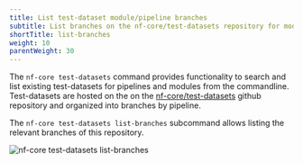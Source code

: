```yaml
---
title: List test-dataset module/pipeline branches
subtitle: List branches on the nf-core/test-datasets repository for modules/pipeline test data
shortTitle: list-branches
weight: 10
parentWeight: 30
---
```


The `nf-core test-datasets` command provides functionality to search and list existing test-datasets for pipelines and modules from the commandline.
Test-datasets are hosted on the on the [nf-core/test-datasets](https://github.com/nf-core/test-datasets/) github repository and organized into branches by pipeline.

The `nf-core test-datasets list-branches` subcommand allows listing the relevant branches of this repository.

<!-- RICH-CODEX
working_dir: tmp/nf-core-nextbigthing
head: 25
-->

![`nf-core test-datasets list-branches`](/images/tools/nf-core-test-datasets-list-branches.png)
